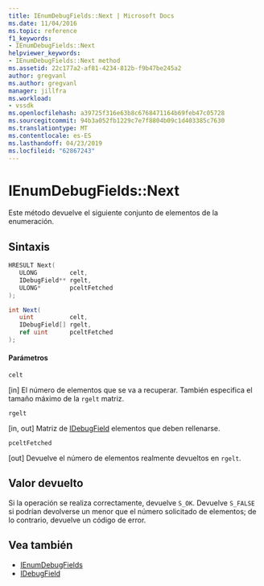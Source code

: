 ```yaml
---
title: IEnumDebugFields::Next | Microsoft Docs
ms.date: 11/04/2016
ms.topic: reference
f1_keywords:
- IEnumDebugFields::Next
helpviewer_keywords:
- IEnumDebugFields::Next method
ms.assetid: 22c177a2-af81-4234-812b-f9b47be245a2
author: gregvanl
ms.author: gregvanl
manager: jillfra
ms.workload:
- vssdk
ms.openlocfilehash: a39725f316e63b8c6768471164b69feb47c05728
ms.sourcegitcommit: 94b3a052fb1229c7e7f8804b09c1d403385c7630
ms.translationtype: MT
ms.contentlocale: es-ES
ms.lasthandoff: 04/23/2019
ms.locfileid: "62867243"
---
```

# <a name="ienumdebugfieldsnext"></a>IEnumDebugFields::Next
Este método devuelve el siguiente conjunto de elementos de la enumeración.

## <a name="syntax"></a>Sintaxis

```cpp
HRESULT Next(
   ULONG         celt,
   IDebugField** rgelt,
   ULONG*        pceltFetched
);
```

```csharp
int Next(
   uint          celt,
   IDebugField[] rgelt,
   ref uint      pceltFetched
);
```

#### <a name="parameters"></a>Parámetros
 `celt`

 [in] El número de elementos que se va a recuperar. También especifica el tamaño máximo de la `rgelt` matriz.

 `rgelt`

 [in, out] Matriz de [IDebugField](../../../extensibility/debugger/reference/idebugfield.md) elementos que deben rellenarse.

 `pceltFetched`

 [out] Devuelve el número de elementos realmente devueltos en `rgelt`.

## <a name="return-value"></a>Valor devuelto
 Si la operación se realiza correctamente, devuelve `S_OK`. Devuelve `S_FALSE` si podrían devolverse un menor que el número solicitado de elementos; de lo contrario, devuelve un código de error.

## <a name="see-also"></a>Vea también
- [IEnumDebugFields](../../../extensibility/debugger/reference/ienumdebugfields.md)
- [IDebugField](../../../extensibility/debugger/reference/idebugfield.md)